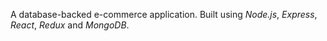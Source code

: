 A database-backed e-commerce application. Built using *Node.js*, *Express*, *React*, *Redux* and *MongoDB*.
